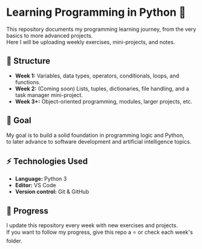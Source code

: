 # Learning Programming in Python 🐍

This repository documents my programming learning journey, from the very basics to more advanced projects.  
Here I will be uploading weekly exercises, mini-projects, and notes.

## 📅 Structure

- **Week 1:** Variables, data types, operators, conditionals, loops, and functions.
- **Week 2:** (Coming soon) Lists, tuples, dictionaries, file handling, and a task manager mini-project.
- **Week 3+:** Object-oriented programming, modules, larger projects, etc.

## 🎯 Goal

My goal is to build a solid foundation in programming logic and Python,  
to later advance to software development and artificial intelligence topics.

## ⚡ Technologies Used

- **Language:** Python 3  
- **Editor:** VS Code  
- **Version control:** Git & GitHub  

## 🚀 Progress

I update this repository every week with new exercises and projects.  
If you want to follow my progress, give this repo a ⭐ or check each week's folder.
